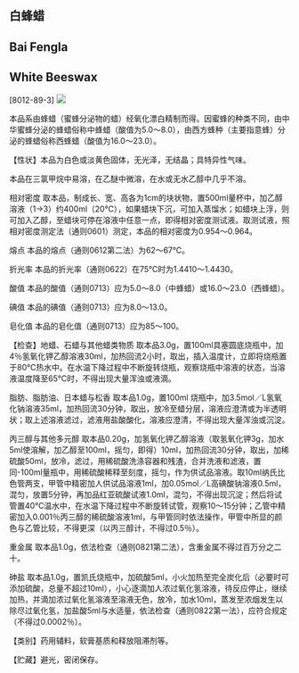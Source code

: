 ## 白蜂蜡

## Bai Fengla

## White Beeswax

[8012-89-3]
![](https://web-api.textin.com/ocr_image/external/d2a67c00d24eb36c.jpg)

本品系由蜂蜡（蜜蜂分泌物的蜡）经氧化漂白精制而得。因蜜蜂的种类不同，由中华蜜蜂分泌的蜂蜡俗称中蜂蜡（酸值为5.0～8.0），由西方蜂种（主要指意蜂）分泌的蜂蜡俗称西蜂蜡（酸值为16.0～23.0）。

【性状】本品为白色或淡黄色固体，无光泽，无结晶；具特异性气味。

本品在三氯甲烷中易溶，在乙醚中微溶，在水或无水乙醇中几乎不溶。

相对密度 取本品，制成长、宽、高各为1cm的块状物，置500ml量杯中，加乙醇溶液（1→3）约400ml（20℃），如果蜡块下沉，可加入蒸馏水；如蜡块上浮，则可加入乙醇，至蜡块可停在溶液中任意一点，即得相对密度测试液。取测试液，照相对密度测定法（通则0601）测定，本品的相对密度为0.954～0.964。

熔点 本品的熔点（通则0612第二法）为62～67℃。

折光率 本品的折光率（通则0622）在75℃时为1.4410～1.4430。

酸值 本品的酸值（通则0713）应为5.0～8.0（中蜂蜡）或16.0～23.0（西蜂蜡）。

碘值 本品的碘值（通则0713）应为8.0～13.0。

皂化值 本品的皂化值（通则0713）应为85～100。

【检查】地蜡、石蜡与其他蜡类物质 取本品3.0g，置100ml具塞圆底烧瓶中，加4％氢氧化钾乙醇溶液30ml，加热回流2小时，取出，插入温度计，立即将烧瓶置于80℃热水中。在水温下降过程中不断旋转烧瓶，观察烧瓶中溶液的状态，当溶液温度降至65℃时，不得出现大量浑浊或液滴。

脂肪、脂肪油、日本蜡与松香 取本品1.0g，置100ml 烧瓶中，加3.5mol／L氢氧化钠溶液35ml，加热回流30分钟，取出，放冷至蜡分层，溶液应澄清或为半透明状；取上述溶液滤过，滤液用盐酸酸化，溶液应澄清，不得出现大量浑浊或沉淀。

丙三醇与其他多元醇 取本品0.20g，加氢氧化钾乙醇溶液（取氢氧化钾3g，加水5ml使溶解，加乙醇至100ml，摇匀，即得）10ml，加热回流30分钟，取出，加稀硫酸50ml，放冷，滤过，用稀硫酸洗涤容器和残渣，合并洗液和滤液，置同-100ml量瓶中，用稀硫酸稀释至刻度，摇匀，作为供试品溶液。取10ml纳氏比色管两支，甲管中精密加人供试品溶液1ml，加0.05mol／L高碘酸钠溶液0.5ml，混匀，放置5分钟，再加品红亚硫酸试液1.0ml，混匀，不得出现沉淀；然后将试管置40℃温水中，在水温下降过程中不断旋转试管，观察10～15分钟；乙管中精密加入0.001％丙三醇的稀硫酸溶液1ml，与甲管同时依法操作，甲管中所显的颜色与乙管比较，不得更深（以丙三醇计，不得过0.5％）。

重金属 取本品1.0g，依法检查（通则0821第二法），含重金属不得过百万分之二十。

砷盐 取本品1.0g，置凯氏烧瓶中，加硫酸5ml，小火加热至完全炭化后（必要时可添加硫酸，总量不超过10ml），小心逐滴加人浓过氧化氢溶液，待反应停止，继续加热，并滴加浓过氧化氢溶液至溶液无色，放冷，加水10ml，蒸发至浓烟发生以除尽过氧化氢，加盐酸5ml与水适量，依法检查（通则0822第一法），应符合规定（不得过0.0002％）。

【类别】药用辅料，软膏基质和释放阻滞剂等。

【贮藏】避光，密闭保存。